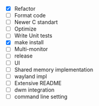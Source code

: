 - [X] Refactor
- [ ] Format code
- [ ] Newer C standart
- [ ] Optimize
- [ ] Write Unit tests
- [X] make install
- [ ] Multi-monitor
- [ ] release
- [ ] UI
- [ ] Shared memory implementation
- [ ] wayland impl
- [ ] Extensive README
- [ ] dwm integration
- [ ] command line setting
